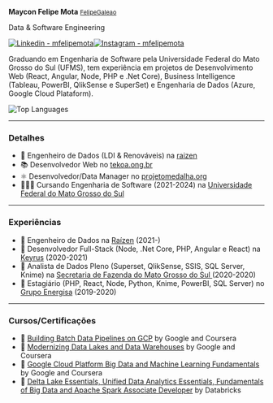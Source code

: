 


**Maycon Felipe Mota** <small>[FelipeGaleao](http://www.github.com/felipegaleao)</small>
 <p>Data & Software Engineering</p>
 
[![Linkedin - mfelipemota](https://img.shields.io/badge/Linkedin-mfelipemota-86888a)](https://)[![Instagram - mfelipemota](https://img.shields.io/badge/Instagram-mfelipemota-5851DB)](https://)
<p>Graduando em Engenharia de Software pela Universidade Federal do Mato Grosso do Sul (UFMS), tem experiência em projetos de Desenvolvimento Web (React, Angular, Node, PHP e .Net Core), Business Intelligence (Tableau, PowerBI, QlikSense e SuperSet) e Engenharia de Dados (Azure, Google Cloud Plataform). </p>

![Top Languages](https://github-readme-stats.vercel.app/api/top-langs/?username=felipegaleao&layout=compact)

---------------------------------------
### Detalhes

- 📱 Engenheiro de Dados (LDI & Renováveis) na [raizen](http://www.raizen.com.br)
- 📚 Desenvolvedor Web no [tekoa.ong.br](http://tekoa.ong.br)
- ⚛️ Desenvolvedor/Data Manager no [projetomedalha.org](http://www.projetomedalha.org)
- 👷🏽‍♂️ Cursando Engenharia de Software (2021-2024) na [Universidade Federal do Mato Grosso do Sul](http://ufms.br)

[linkedin]: https://www.linkedin.com/in/mfelipemota/
[github]: https://github.com/felipegaleao

---------------------------------------
### Experiências
- 💼  Engenheiro de Dados na [Raízen](www.raizen.com) (2021-) 
- 💼  Desenvolvedor Full-Stack (Node, .Net Core, PHP, Angular e React) na [Keyrus](http://www.keyrus.com) (2020-2021)
- 💼  Analista de Dados Pleno (Superset, QlikSense, SSIS, SQL Server, Knime) na [Secretaria de Fazenda do Mato Grosso do Sul ](https://www.sgi.ms.gov.br/) (2020-2020) 
- 🚀  Estagiário (PHP, React, Node, Python, Knime, PowerBI, SQL Server) no [Grupo Energisa](http://www.energisa.com.br) (2019-2020) 

---------------------------------------
### Cursos/Certificações

- 🏅 [Building Batch Data Pipelines on GCP](https://www.coursera.org/account/accomplishments/verify/XMRWU8JP283B)  by Google and Coursera
- 🏅 [Modernizing Data Lakes and Data Warehouses](https://www.coursera.org/account/accomplishments/verify/T2TJ4N3PHBZG) by Google and Coursera
- 🏅 [Google Cloud Platform Big Data and Machine Learning Fundamentals](https://www.coursera.org/account/accomplishments/verify/UKVJXFMZTCK6) by Google and Coursera
- 🏅 [Delta Lake Essentials, Unified Data Analytics Essentials, Fundamentals of Big Data and Apache Spark Associate Developer](https://databricks.com/learn/training/home) by Databricks 
